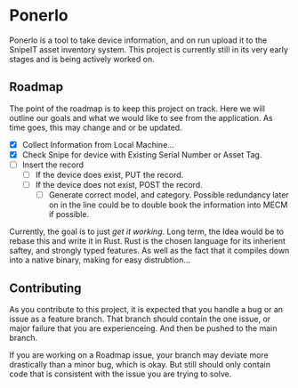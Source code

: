 # Ponerlo

Ponerlo is a tool to take device information, and on run upload it to the SnipeIT asset inventory system. This project is currently still in its very early stages and is being actively worked on.

## Roadmap

The point of the roadmap is to keep this project on track. Here we will outline our goals and what we would like to see from the application. As time goes, this may change and or be updated. 

- [x] Collect Information from Local Machine...
- [x] Check Snipe for device with Existing Serial Number or Asset Tag.
- [ ] Insert the record
    - [ ] If the device does exist, PUT the record.
    - [ ] If the device does not exist, POST the record.
        - [ ] Generate correct model, and category.
Possible redundancy later on in the line could be to double book the information into MECM if possible.

Currently, the goal is to just *get it working*. Long term, the Idea would be to rebase this and write it in Rust. Rust is the chosen language for its inherient saftey, and strongly typed features. As well as the fact that it compiles down into a native binary, making for easy distrubtion...

## Contributing

As you contribute to this project, it is expected that you handle a bug or an issue as a feature branch. That branch should contain the one issue, or major failure that you are experienceing. And then be pushed to the main branch.

If you are working on a Roadmap issue, your branch may deviate more drastically than a minor bug, which is okay. But still should only contain code that is consistent with the issue you are trying to solve.